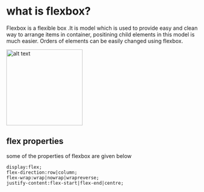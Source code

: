 # what is flexbox?
Flexbox is a flexible box .It is model which is used to provide easy and clean way to arrange items in container, positining child elements in this model is much easier.
Orders of elements can be easily changed using flexbox.


<img src="https://d585tldpucybw.cloudfront.net/sfimages/default-source/blogs/2022/2022-02/flexbox-container-two-items-row.png" alt="alt text" width="200"/>

## flex properties 

some of the properties of flexbox are given below
```
display:flex;
flex-direction:row|column;
flex-wrap:wrap|nowrap|wrapreverse;
justify-content:flex-start|flex-end|centre;

```
